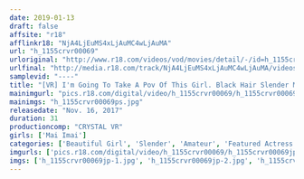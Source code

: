 ```yaml
---
date: 2019-01-13
draft: false
affsite: "r18"
afflinkr18: "NjA4LjEuMS4xLjAuMC4wLjAuMA"
url: "h_1155crvr00069"
urloriginal: "http://www.r18.com/videos/vod/movies/detail/-/id=h_1155crvr00069"
urlfinal: "http://media.r18.com/track/NjA4LjEuMS4xLjAuMC4wLjAuMA/videos/vod/movies/detail/-/id=h_1155crvr00069"
samplevid: "----"
title: "[VR] I'm Going To Take A Pov Of This Girl. Black Hair Slender Mai"
mainimgurl: "pics.r18.com/digital/video/h_1155crvr00069/h_1155crvr00069ps.jpg"
mainimgs: "h_1155crvr00069ps.jpg"
releasedate: "Nov. 16, 2017"
duration: 31
productioncomp: "CRYSTAL VR"
girls: ['Mai Imai']
categories: ['Beautiful Girl', 'Slender', 'Amateur', 'Featured Actress', 'Creampie', 'Fingering', 'Gonzo', 'VR Exclusive']
imgurls: ['pics.r18.com/digital/video/h_1155crvr00069/h_1155crvr00069jp-1.jpg', 'pics.r18.com/digital/video/h_1155crvr00069/h_1155crvr00069jp-2.jpg', 'pics.r18.com/digital/video/h_1155crvr00069/h_1155crvr00069jp-3.jpg', 'pics.r18.com/digital/video/h_1155crvr00069/h_1155crvr00069jp-4.jpg', 'pics.r18.com/digital/video/h_1155crvr00069/h_1155crvr00069jp-5.jpg', 'pics.r18.com/digital/video/h_1155crvr00069/h_1155crvr00069jp-6.jpg', 'pics.r18.com/digital/video/h_1155crvr00069/h_1155crvr00069jp-7.jpg', 'pics.r18.com/digital/video/h_1155crvr00069/h_1155crvr00069jp-8.jpg', 'pics.r18.com/digital/video/h_1155crvr00069/h_1155crvr00069jp-9.jpg', 'pics.r18.com/digital/video/h_1155crvr00069/h_1155crvr00069jp-10.jpg', 'pics.r18.com/digital/video/h_1155crvr00069/h_1155crvr00069jp-11.jpg', 'pics.r18.com/digital/video/h_1155crvr00069/h_1155crvr00069jp-12.jpg', 'pics.r18.com/digital/video/h_1155crvr00069/h_1155crvr00069jp-13.jpg', 'pics.r18.com/digital/video/h_1155crvr00069/h_1155crvr00069jp-14.jpg', 'pics.r18.com/digital/video/h_1155crvr00069/h_1155crvr00069jp-15.jpg', 'pics.r18.com/digital/video/h_1155crvr00069/h_1155crvr00069jp-16.jpg', 'pics.r18.com/digital/video/h_1155crvr00069/h_1155crvr00069jp-17.jpg', 'pics.r18.com/digital/video/h_1155crvr00069/h_1155crvr00069jp-18.jpg', 'pics.r18.com/digital/video/h_1155crvr00069/h_1155crvr00069jp-19.jpg', 'pics.r18.com/digital/video/h_1155crvr00069/h_1155crvr00069jp-20.jpg']
imgs: ['h_1155crvr00069jp-1.jpg', 'h_1155crvr00069jp-2.jpg', 'h_1155crvr00069jp-3.jpg', 'h_1155crvr00069jp-4.jpg', 'h_1155crvr00069jp-5.jpg', 'h_1155crvr00069jp-6.jpg', 'h_1155crvr00069jp-7.jpg', 'h_1155crvr00069jp-8.jpg', 'h_1155crvr00069jp-9.jpg', 'h_1155crvr00069jp-10.jpg', 'h_1155crvr00069jp-11.jpg', 'h_1155crvr00069jp-12.jpg', 'h_1155crvr00069jp-13.jpg', 'h_1155crvr00069jp-14.jpg', 'h_1155crvr00069jp-15.jpg', 'h_1155crvr00069jp-16.jpg', 'h_1155crvr00069jp-17.jpg', 'h_1155crvr00069jp-18.jpg', 'h_1155crvr00069jp-19.jpg', 'h_1155crvr00069jp-20.jpg']
---
```

